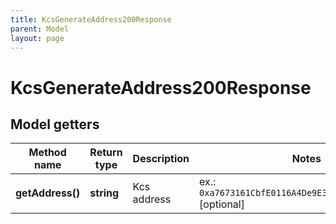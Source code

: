 ```yaml
---
title: KcsGenerateAddress200Response
parent: Model
layout: page
---
```


# KcsGenerateAddress200Response

## Model getters

Method name | Return type | Description | Notes
------------ | ------------- | ------------- | -------------
**getAddress()** | **string** | Kcs address | ex.: `0xa7673161CbfE0116A4De9E341f8465940c2211d4` [optional]

